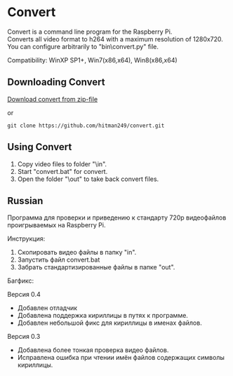 ﻿Convert
=========

Convert is a command line program for the Raspberry Pi.   
Converts all video format to h264 with a maximum resolution of 1280x720.   
You can configure arbitrarily to "bin\convert.py" file.  
  
Compatibility: WinXP SP1+, Win7(x86,x64), Win8(x86,x64)  


Downloading Convert
---------------------

[Download convert from zip-file][Download_convert]

[Download_convert]: https://github.com/hitman249/convert/archive/master.zip  


or  
	
    git clone https://github.com/hitman249/convert.git


Using Convert
---------------

1) Copy video files to folder "\in\".  
2) Start "convert.bat" for convert.  
3) Open the folder "\out\" to take back convert files.  




Russian
---------

Программа для проверки и приведению к стандарту 720p видеофайлов проигрываемых на Raspberry Pi.


Инструкция:  
1) Скопировать видео файлы в папку "in".  
2) Запустить файл convert.bat  
3) Забрать стандартизированные файлы в папке "out".  



Багфикс:  

Версия 0.4
+ Добавлен отладчик
+ Добавлена поддержка кириллицы в путях к программе.
+ Добавлен небольшой фикс для кириллицы в именах файлов.

Версия 0.3
+ Добавлена более тонкая проверка видео файлов.
+ Исправлена ошибка при чтении имён файлов содержащих символы кириллицы.
